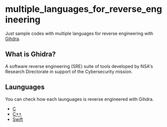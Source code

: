 # multiple_languages_for_reverse_engineering
Just sample codes with multiple languages for reverse engineering with [Gihdra](https://ghidra-sre.org/).

## What is Ghidra?
A software reverse engineering (SRE) suite of tools developed by NSA's Research Directorate in support of the Cybersecurity mission.

## Launguages
You can check how each launguages is reverse engineered with Gihdra.
- [C](https://github.com/tosh7/multiple_languages_for_reverse_engineering/tree/main/C)
- [C++](https://github.com/tosh7/multiple_languages_for_reverse_engineering/tree/main/C++)
- [Swift](https://github.com/tosh7/multiple_languages_for_reverse_engineering/tree/main/Swift)
